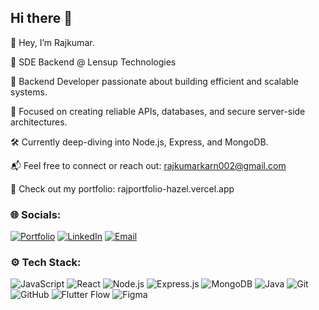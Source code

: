 ## Hi there 👋

👋 Hey, I’m Rajkumar.

🚀 SDE Backend @ Lensup Technologies

🚀 Backend Developer passionate about building efficient and scalable systems.

🎯 Focused on creating reliable APIs, databases, and secure server-side architectures.

🛠️ Currently deep-diving into Node.js, Express, and MongoDB.

📬 Feel free to connect or reach out: rajkumarkarn002@gmail.com


🔗 Check out my portfolio: rajportfolio-hazel.vercel.app

### 🌐 Socials:

[![Portfolio](https://img.shields.io/badge/-Portfolio-000000?style=for-the-badge&logo=vercel&logoColor=white)](https://rajportfolio-hazel.vercel.app/)
[![LinkedIn](https://img.shields.io/badge/-LinkedIn-0A66C2?style=for-the-badge&logo=linkedin&logoColor=white)](https://www.linkedin.com/in/raj-kumar-karn-55230a186/)
[![Email](https://img.shields.io/badge/-Email-D14836?style=for-the-badge&logo=gmail&logoColor=white)](mailto:riyasharmawork@gmail.com)


### ⚙️ Tech Stack:

![JavaScript](https://img.shields.io/badge/-JavaScript-F7DF1E?style=for-the-badge&logo=javascript&logoColor=black)
![React](https://img.shields.io/badge/-React-61DAFB?style=for-the-badge&logo=react&logoColor=black)
![Node.js](https://img.shields.io/badge/-Node.js-339933?style=for-the-badge&logo=node.js&logoColor=white)
![Express.js](https://img.shields.io/badge/-Express.js-000000?style=for-the-badge&logo=express&logoColor=white)
![MongoDB](https://img.shields.io/badge/-MongoDB-47A248?style=for-the-badge&logo=mongodb&logoColor=white)
![Java](https://img.shields.io/badge/-Java-007396?style=for-the-badge&logo=openjdk&logoColor=white)
![Git](https://img.shields.io/badge/-Git-F05033?style=for-the-badge&logo=git&logoColor=white)
![GitHub](https://img.shields.io/badge/-GitHub-181717?style=for-the-badge&logo=github&logoColor=white)
![Flutter Flow](https://img.shields.io/badge/-Flutter%20Flow-02569B?style=for-the-badge&logo=flutter&logoColor=white)
![Figma](https://img.shields.io/badge/-Figma-F24E1E?style=for-the-badge&logo=figma&logoColor=white)

<!--
**RAJKUMARKARN/RAJKUMARKARN** is a ✨ _special_ ✨ repository because its `README.md` (this file) appears on your GitHub profile.

